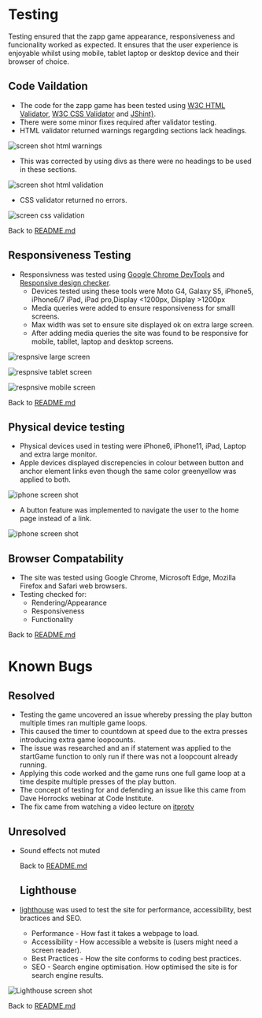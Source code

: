 # Testing
Testing ensured that the zapp game appearance, responsiveness and funcionality worked as expected. It ensures that the user experience is enjoyable whilst using mobile, tablet laptop or desktop device and their browser of choice.

## Code Vaildation
- The code for the zapp game has been tested using [W3C HTML Validator](https://validator.w3.org/), [W3C CSS Validator](https://jigsaw.w3.org/css-validator/) and [JShint}](https://jshint.com/).
-  There were some minor fixes required after validator testing.
- HTML validator returned warnings regargding sections lack headings.

![screen shot html warnings](/docs/readme-images/homepage-html-warnings.png)


- This was corrected by using divs as there were no headings to be used in these sections. 

![screen shot html validation](/docs/readme-images/homepage-html-validator.png)


- CSS validator returned no errors.

![screen css validation](/docs/readme-images/css-validator.png)


 Back to [README.md](README.md)





## Responsiveness Testing
- Responsivness was tested using [Google Chrome DevTools](https://developer.chrome.com/docs/devtools/) and [Responsive design checker](https://responsivedesignchecker.com/). 
    - Devices tested using these tools were Moto G4, Galaxy S5, iPhone5, iPhone6/7 iPad, iPad pro,Display <1200px, Display >1200px
    - Media queries were added to ensure responsiveness for smalll screens. 
    - Max width was set to ensure site displayed ok on extra large screen.
    - After adding media queries the site was found to be responsive for mobile, tabllet, laptop and desktop screens.


![respnsive large screen ](/docs/readme-images/responsive-large.png)

![respnsive tablet screen ](/docs/readme-images/responsive-tablet.png)

![respnsive mobile screen ](/docs/readme-images/responsive-small.png)

 Back to [README.md](README.md)


 ## Physical device testing
  - Physical devices used in testing were iPhone6, iPhone11, iPad, Laptop and extra large monitor.
  - Apple devices displayed discrepencies in colour between button and anchor element links even though the same color greenyellow was applied to both.

  ![iphone screen shot ](/docs/readme-images/testing-apple-styling.png)

  - A button feature was implemented to navigate the user to the home page instead of a link.

  ![iphone screen shot ](/docs/readme-images/iphone-buttons.png)
  

## Browser Compatability
- The site was tested using Google Chrome, Microsoft Edge, Mozilla Firefox and Safari web browsers. 
- Testing checked for:
    - Rendering/Appearance
    - Responsiveness
    - Functionality 

Back to [README.md](README.md)


# Known Bugs

## Resolved
- Testing the game uncovered an issue whereby pressing the play button multiple times ran multiple game loops. 
- This caused the timer to countdown at speed due to the extra presses introducing extra game loopcounts.
- The issue was researched and an if statement was applied to the startGame function to only run if there was not a loopcount already running.
- Applying this code worked and the game runs one full game loop at a time despite multiple presses of the play button. 
- The concept of testing for and defending an issue like this came from Dave Horrocks webinar at Code Institute.
- The fix came from watching a video lecture on [itprotv](https://www.itpro.tv/)  



## Unresolved
- Sound effects not muted


    Back to [README.md](README.md)


    ## Lighthouse
- [lighthouse](https://developers.google.com/web/tools/lighthouse) was used to test the site for performance, accessibility, best bractices and SEO.

    - Performance - How fast it takes a webpage to load.
    - Accessibility - How accessible a website is (users might need a screen reader).
    - Best Practices - How the site conforms to coding best practices.
    - SEO - Search engine optimisation. How optimised the site is for search engine results.


![Lighthouse screen shot](/docs/readme-images/lighthouse.png)

Back to [README.md](README.md)